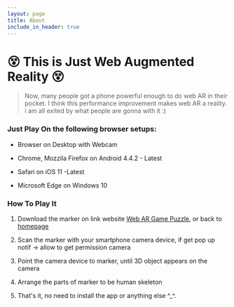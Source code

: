 ```yaml
---
layout: page
title: About
include_in_header: true
---
```


# :dizzy_face: **This is Just Web Augmented Reality** :dizzy_face:

> Now, many people got a phone powerful enough to do web AR in their pocket. I think this performance improvement makes web AR a reality. i am all exited by what people are gonna with it :)




### Just Play On the following browser setups:

 - Browser on Desktop with Webcam

 - Chrome, Mozzila Firefox on Android 4.4.2 - Latest

 - Safari on iOS 11 -Latest

 - Microsoft Edge on Windows 10

### How To Play It

1. Download the marker on link website [Web AR Game Puzzle](https://suwungtandon.github.io/page-web-ar/), or back to [homepage](https://suwungtandon.github.io/page-web-ar/)

2. Scan the marker with your smartphone camera device, if get pop up notif -> allow to get permission camera

3. Point the camera device to marker, until 3D object appears on the camera

4. Arrange the parts of marker to be human skeleton

5. That's it, no need to install the app or anything else ^_^.    

